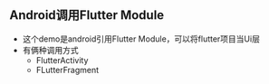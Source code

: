 ## Android调用Flutter Module

- 这个demo是android引用Flutter Module，可以将flutter项目当Ui层
- 有俩种调用方式
  - FlutterActivity
  - FLutterFragment

